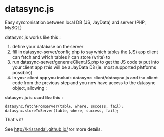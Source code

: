 datasync.js
===========

Easy syncronisation between local DB (JS, JayData) and server (PHP, MySQL)


datasync.js works like this :

1. define your database on the server
2. fill in datasync-server/config.php to say which tables the (JS) app client can fetch and which tables it can store (write) to
3. run datasync-server/generateClientJS.php to get the JS code to put into your client app (this will be a JayData DB (ie. most supported platforms possible))
4. in your client app you include datasync-client/datasync.js and the client code from the previous step and you now have access to the datasync object, allowing :
        
datasync.js is used like this :
    
    datasync.fetchFromServer(table, where, success, fail);
    datasync.storeToServer(table, where, success, fail);


	

That's it!


See http://krisrandall.github.io/ for more details.

